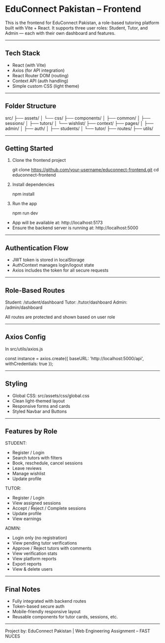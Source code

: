 # EduConnect Pakistan – Frontend

This is the frontend for EduConnect Pakistan, a role-based tutoring platform built with Vite + React. It supports three user roles: Student, Tutor, and Admin — each with their own dashboard and features.

---

## Tech Stack

- React (with Vite)
- Axios (for API integration)
- React Router DOM (routing)
- Context API (auth handling)
- Simple custom CSS (light theme)

---

## Folder Structure

src/
├── assets/
│   └── css/
├── components/
│   ├── common/
│   ├── sessions/
│   ├── tutors/
│   └── wishlist/
├── context/
├── pages/
│   ├── admin/
│   ├── auth/
│   ├── students/
│   └── tutor/
├── routes/
├── utils/

---

## Getting Started

1. Clone the frontend project

   git clone https://github.com/your-username/educonnect-frontend.git
   cd educonnect-frontend

2. Install dependencies

   npm install

3. Run the app

   npm run dev

- App will be available at: http://localhost:5173
- Ensure the backend server is running at: http://localhost:5000

---

## Authentication Flow

- JWT token is stored in localStorage
- AuthContext manages login/logout state
- Axios includes the token for all secure requests

---

## Role-Based Routes

Student:        /student/dashboard
Tutor:          /tutor/dashboard
Admin:          /admin/dashboard

All routes are protected and shown based on user role

---

## Axios Config

In src/utils/axios.js

  const instance = axios.create({
    baseURL: 'http://localhost:5000/api',
    withCredentials: true
  });

---

## Styling

- Global CSS: src/assets/css/global.css
- Clean light-themed layout
- Responsive forms and cards
- Styled Navbar and Buttons

---

## Features by Role

STUDENT:
- Register / Login
- Search tutors with filters
- Book, reschedule, cancel sessions
- Leave reviews
- Manage wishlist
- Update profile

TUTOR:
- Register / Login
- View assigned sessions
- Accept / Reject / Complete sessions
- Update profile
- View earnings

ADMIN:
- Login only (no registration)
- View pending tutor verifications
- Approve / Reject tutors with comments
- View verification stats
- View platform reports
- Export reports
- View & delete users

---

## Final Notes

- Fully integrated with backend routes
- Token-based secure auth
- Mobile-friendly responsive layout
- Reusable components for tutor cards, sessions, etc.

---

Project by: EduConnect Pakistan | Web Engineering Assignment – FAST NUCES
